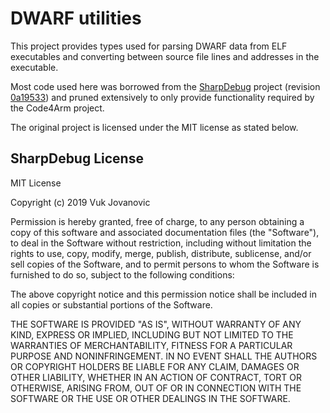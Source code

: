 # DWARF utilities

This project provides types used for parsing DWARF data from ELF executables and converting between source file lines and addresses in the executable.

Most code used here was borrowed from the [SharpDebug](https://github.com/southpolenator/SharpDebug) project (revision [0a19533](https://github.com/southpolenator/SharpDebug/commit/0a195334d46a318c2bcb68ff743b82bbff8ecf47)) and pruned extensively to only provide functionality required by the Code4Arm project.

The original project is licensed under the MIT license as stated below.

## SharpDebug License

MIT License

Copyright (c) 2019 Vuk Jovanovic

Permission is hereby granted, free of charge, to any person obtaining a copy
of this software and associated documentation files (the "Software"), to deal
in the Software without restriction, including without limitation the rights
to use, copy, modify, merge, publish, distribute, sublicense, and/or sell
copies of the Software, and to permit persons to whom the Software is
furnished to do so, subject to the following conditions:

The above copyright notice and this permission notice shall be included in all
copies or substantial portions of the Software.

THE SOFTWARE IS PROVIDED "AS IS", WITHOUT WARRANTY OF ANY KIND, EXPRESS OR
IMPLIED, INCLUDING BUT NOT LIMITED TO THE WARRANTIES OF MERCHANTABILITY,
FITNESS FOR A PARTICULAR PURPOSE AND NONINFRINGEMENT. IN NO EVENT SHALL THE
AUTHORS OR COPYRIGHT HOLDERS BE LIABLE FOR ANY CLAIM, DAMAGES OR OTHER
LIABILITY, WHETHER IN AN ACTION OF CONTRACT, TORT OR OTHERWISE, ARISING FROM,
OUT OF OR IN CONNECTION WITH THE SOFTWARE OR THE USE OR OTHER DEALINGS IN THE
SOFTWARE.
